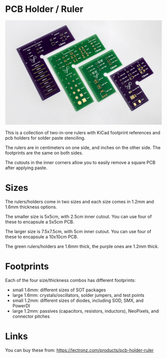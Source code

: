 # PCB Holder / Ruler

![](./img/rulers.jpg)

This is a collection of two-in-one rulers with KiCad footprint references and pcb holders for solder paste stenciling.

The rulers are in centimeters on one side, and inches on the other side. The footprints are the same on both sides.

The cutouts in the inner corners allow you to easily remove a square PCB after applying paste.

# Sizes
The rulers/holders come in two sizes and each size comes in 1.2mm and 1.6mm thickness options.

The smaller size is 5x5cm, with 2.5cm inner cutout. You can use four of these to encapsule a 5x5cm PCB.

The larger size is 7.5x7.5cm, with 5cm inner cutout. You can use four of these to encapsule a 10x10cm PCB.

The green rulers/holders are 1.6mm thick, the purple ones are 1.2mm thick.

# Footprints
Each of the four size/thickness combos has different footprints:

- small 1.6mm: different sizes of SOT packages
- large 1.6mm: crystals/oscillators, solder jumpers, and test points
- small 1.2mm: different sizes of diodes, including SOD, SMX, and PowerDI
- large 1.2mm: passives (capacitors, resistors, inductors), NeoPixels, and connector pitches

# Links

You can buy these from: https://lectronz.com/products/pcb-holder-ruler